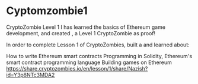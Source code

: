 # Cyptomzombie1
CryptoZombie Level 1
I has learned the basics of Ethereum game development, and created , a Level 1 CryptoZombie as proof!

In order to complete Lesson 1 of CryptoZombies, built a and learned about:

How to write Ethereum smart contracts
Programming in Solidity, Ethereum's smart contract programming language
Building games on Ethereum
https://share.cryptozombies.io/en/lesson/1/share/Nazish?id=Y3p8NTc3MDA2
